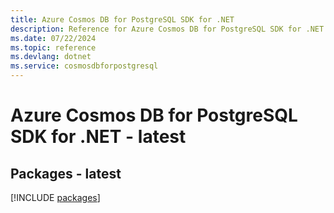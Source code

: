 ```yaml
---
title: Azure Cosmos DB for PostgreSQL SDK for .NET
description: Reference for Azure Cosmos DB for PostgreSQL SDK for .NET
ms.date: 07/22/2024
ms.topic: reference
ms.devlang: dotnet
ms.service: cosmosdbforpostgresql
---
```

# Azure Cosmos DB for PostgreSQL SDK for .NET - latest
## Packages - latest
[!INCLUDE [packages](cosmos-db-for-postgresql-index.md)]